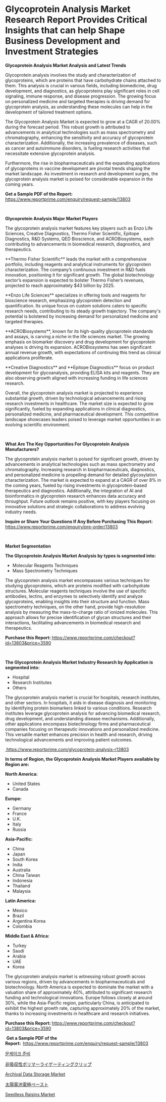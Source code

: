 <p><h1>Glycoprotein Analysis Market Research Report Provides Critical Insights that can help Shape Business Development and Investment Strategies</h1></p><p><strong>Glycoprotein Analysis Market Analysis and Latest Trends</strong></p>
<p><p>Glycoprotein analysis involves the study and characterization of glycoproteins, which are proteins that have carbohydrate chains attached to them. This analysis is crucial in various fields, including biomedicine, drug development, and diagnostics, as glycoproteins play significant roles in cell signaling, immune response, and disease progression. The growing focus on personalized medicine and targeted therapies is driving demand for glycoprotein analysis, as understanding these molecules can help in the development of tailored treatment options.</p><p>The Glycoprotein Analysis Market is expected to grow at a CAGR of 20.00% during the forecast period. This robust growth is attributed to advancements in analytical technologies such as mass spectrometry and chromatography, enhancing the sensitivity and accuracy of glycoprotein characterization. Additionally, the increasing prevalence of diseases, such as cancer and autoimmune disorders, is fueling research activities that necessitate extensive glycoprotein analysis. </p><p>Furthermore, the rise in biopharmaceuticals and the expanding applications of glycoproteins in vaccine development are pivotal trends shaping the market landscape. As investment in research and development surges, the glycoprotein analysis market is poised for considerable expansion in the coming years.</p></p>
<p><strong>Get a Sample PDF of the Report:&nbsp;</strong> <a href="https://www.reportprime.com/enquiry/request-sample/13803">https://www.reportprime.com/enquiry/request-sample/13803</a></p>
<p>&nbsp;</p>
<p><strong>Glycoprotein Analysis Major Market Players</strong></p>
<p><p>The glycoprotein analysis market features key players such as Enzo Life Sciences, Creative Diagnostics, Thermo Fisher Scientific, Epitope Diagnostics, R&D Systems, QED Bioscience, and ACROBiosystems, each contributing to advancements in biomedical research, diagnostics, and therapeutics.</p><p>**Thermo Fisher Scientific** leads the market with a comprehensive portfolio, including reagents and analytical instruments for glycoprotein characterization. The company’s continuous investment in R&D fuels innovation, positioning it for significant growth. The global biotechnology sector’s expansion is expected to bolster Thermo Fisher’s revenues, projected to reach approximately $43 billion by 2025.</p><p>**Enzo Life Sciences** specializes in offering tools and reagents for bioscience research, emphasizing glycoprotein detection and quantification. Its unique focus on custom solutions caters to specific research needs, contributing to its steady growth trajectory. The company's potential is bolstered by increasing demand for personalized medicine and targeted therapies.</p><p>**ACROBiosystems**, known for its high-quality glycoprotein standards and assays, is carving a niche in the life sciences market. The growing emphasis on biomarker discovery and drug development for glycoprotein analyses is driving its expansion. ACROBiosystems has seen significant annual revenue growth, with expectations of continuing this trend as clinical applications proliferate.</p><p>**Creative Diagnostics** and **Epitope Diagnostics** focus on product development for glycoanalysis, providing ELISA kits and reagents. They are also observing growth aligned with increasing funding in life sciences research.</p><p>Overall, the glycoprotein analysis market is projected to experience substantial growth, driven by technological advancements and rising research investments in healthcare. The market size is expected to grow significantly, fueled by expanding applications in clinical diagnostics, personalized medicine, and pharmaceutical development. This competitive landscape showcases leaders poised to leverage market opportunities in an evolving scientific environment.</p></p>
<p>&nbsp;</p>
<p><strong>What Are The Key Opportunities For Glycoprotein Analysis Manufacturers?</strong></p>
<p><p>The glycoprotein analysis market is poised for significant growth, driven by advancements in analytical technologies such as mass spectrometry and chromatography. Increasing research in biopharmaceuticals, diagnostics, and personalized medicine is propelling demand for detailed glycosylation characterization. The market is expected to expand at a CAGR of over 8% in the coming years, fueled by rising investments in glycoprotein-based therapeutics and diagnostics. Additionally, the integration of AI and bioinformatics in glycoprotein research enhances data accuracy and throughput. Future outlook remains positive, with key players focusing on innovative solutions and strategic collaborations to address evolving industry needs.</p></p>
<p><strong>Inquire or Share Your Questions If Any Before Purchasing This Report:</strong> <a href="https://www.reportprime.com/enquiry/pre-order/13803">https://www.reportprime.com/enquiry/pre-order/13803</a></p>
<p>&nbsp;</p>
<p><strong>Market Segmentation</strong></p>
<p><strong>The Glycoprotein Analysis Market Analysis by types is segmented into:</strong></p>
<p><ul><li>Molecular Reagents Techniques</li><li>Mass Spectrometry Techniques</li></ul></p>
<p><p>The glycoprotein analysis market encompasses various techniques for studying glycoproteins, which are proteins modified with carbohydrate structures. Molecular reagents techniques involve the use of specific antibodies, lectins, and enzymes to selectively identify and analyze glycoproteins, enabling insights into their structure and function. Mass spectrometry techniques, on the other hand, provide high-resolution analysis by measuring the mass-to-charge ratio of ionized molecules. This approach allows for precise identification of glycan structures and their interactions, facilitating advancements in biomedical research and therapeutics.</p></p>
<p><strong>Purchase this Report:&nbsp;</strong><a href="https://www.reportprime.com/checkout?id=13803&price=3590">https://www.reportprime.com/checkout?id=13803&price=3590</a></p>
<p>&nbsp;</p>
<p><strong>The Glycoprotein Analysis Market Industry Research by Application is segmented into:</strong></p>
<p><ul><li>Hospital</li><li>Research Institutes</li><li>Others</li></ul></p>
<p><p>The glycoprotein analysis market is crucial for hospitals, research institutes, and other sectors. In hospitals, it aids in disease diagnosis and monitoring by identifying protein biomarkers linked to various conditions. Research institutes leverage glycoprotein analysis for advancing biomedical research, drug development, and understanding disease mechanisms. Additionally, other applications encompass biotechnology firms and pharmaceutical companies focusing on therapeutic innovations and personalized medicine. This versatile market enhances precision in health and research, driving technological advancements and improving patient outcomes.</p></p>
<p><a href="https://www.reportprime.com/glycoprotein-analysis-r13803">&nbsp;https://www.reportprime.com/glycoprotein-analysis-r13803</a></p>
<p><strong>In terms of Region, the Glycoprotein Analysis Market Players available by Region are:</strong></p>
<p>
    <p> <strong> North America: </strong>
        <ul>
            <li>United States</li>
            <li>Canada</li>
        </ul>
        </p> 
    <p> <strong> Europe: </strong>
        <ul>
            <li>Germany</li>
            <li>France</li>
            <li>U.K.</li>
            <li>Italy</li>
            <li>Russia</li>
        </ul>
        </p> 
    <p> <strong> Asia-Pacific: </strong>
        <ul>
            <li>China</li>
            <li>Japan</li>
            <li>South Korea</li>
            <li>India</li>
            <li>Australia</li>
            <li>China Taiwan</li>
            <li>Indonesia</li>
            <li>Thailand</li>
            <li>Malaysia</li>
        </ul>
        </p> 
    <p> <strong> Latin America: </strong>
        <ul>
            <li>Mexico</li>
            <li>Brazil</li>
            <li>Argentina Korea</li>
            <li>Colombia</li>
        </ul>
        </p> 
    <p> <strong> Middle East & Africa: </strong>
        <ul>
            <li>Turkey</li>
            <li>Saudi</li>
            <li>Arabia</li>
            <li>UAE</li>
            <li>Korea</li>
        </ul>
    </p>
    </p>
<p><p>The glycoprotein analysis market is witnessing robust growth across various regions, driven by advancements in biopharmaceuticals and biotechnology. North America is expected to dominate the market with a valuation share of approximately 40%, attributed to significant research funding and technological innovations. Europe follows closely at around 30%, while the Asia-Pacific region, particularly China, is anticipated to exhibit the highest growth rate, capturing approximately 20% of the market, thanks to increasing investments in healthcare and research initiatives.</p></p>
<p><strong>Purchase this Report: </strong><a href="https://www.reportprime.com/checkout?id=13803&price=3590">https://www.reportprime.com/checkout?id=13803&price=3590</a></p>
<p>&nbsp;<strong>Get a Sample PDF of the Report:&nbsp;&nbsp;</strong><a href="https://www.reportprime.com/enquiry/request-sample/13803">https://www.reportprime.com/enquiry/request-sample/13803</a></p>
<p><strong></strong></p>
<p><p><a href="https://medium.com/@brendanmata77/%EC%84%B8%EA%B3%84-mooncake-preparations-market-%EC%9D%80-2024%EC%97%90%EC%84%9C-2031%EB%A1%9C-%EC%97%B0%ED%8F%89%EA%B7%A0-%EC%A6%9D%EA%B0%80%EC%9C%A8%EC%9D%84-%EB%B3%B4%EC%9D%BC-%EA%B2%83%EC%9C%BC%EB%A1%9C-%EC%98%88%EC%83%81%EB%90%A9%EB%8B%88%EB%8B%A4-661a73eef7fe">문케이크 준비</a></p><p><a href="https://medium.com/@amayrani15moore/non-absorbable-polymer-ligating-clip-c54220176d9d">非吸収性ポリマーライゲーティングクリップ</a></p><p><a href="https://github.com/MatthewHernandez403/Market-Research-Report-List-1/blob/main/archival-data-storage-market.md">Archival Data Storage Market</a></p><p><a href="https://medium.com/@vadkqfca47/%E5%A4%AA%E9%99%BD%E9%9B%BB%E6%B1%A0%E9%9B%BB%E6%A5%B5%E3%83%9A%E3%83%BC%E3%82%B9%E3%83%88%E5%B8%82%E5%A0%B4-2024%E5%B9%B4%E3%81%8B%E3%82%892031%E5%B9%B4%E3%81%AE%E3%82%B0%E3%83%AD%E3%83%BC%E3%83%90%E3%83%AB%E3%81%8A%E3%82%88%E3%81%B3%E5%9C%B0%E5%9F%9F%E5%88%86%E6%9E%90-5626adfb5fb1">太陽電池電極ペースト</a></p><p><a href="https://www.linkedin.com/pulse/analyzing-key-drivers-seedless-raisins-market-trends-future-outlook-oocbf?trackingId=ybxEcBaWTmmrAICFnKUFDw%3D%3D">Seedless Raisins Market</a></p></p>